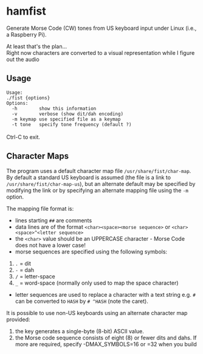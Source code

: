 # hamfist
Generate Morse Code (CW) tones from US keyboard input under Linux (i.e., a Raspberry Pi).

At least that's the plan...<br>
Right now characters are converted to a visual representation while I figure out the audio

## Usage
`Usage:`<br>
`./fist {options}`<br>
`Options:`<br>
`  -h        show this information`<br>
`  -v        verbose (show dit/dah encoding)`<br>
`  -m keymap use specified file as a keymap`<br>
`  -t tone   specify tone frequency (default ?)`<br>
<br>
Ctrl-C to exit.

## Character Maps
The program uses a default character map file `/usr/share/fist/char-map`. By default a standard US keyboard is assumed (the file is a link to `/usr/share/fist/char-map-us`), but an alternate default may be specified by modifying the link or by specifying an alternate mapping file using the `-m` option.

The mapping file format is:
- lines starting `##` are comments
- data lines are of the format `<char><space><morse sequence>` or `<char><space>^<letter sequence>`
- the `<char>` value should be an UPPERCASE character - Morse Code does not have a lower case!
- morse sequences are specified using the following symbols:
1. `.` = dit
2. `-` = dah
3. `/` = letter-space
4. `_` = word-space (normally only used to map the space character)
- letter sequences are used to replace a character with a text string e.g. `#` can be converted to `HASH` by `# ^HASH` (note the caret).

It is possible to use non-US keyboards using an alternate character map provided:
1. the key generates a single-byte (8-bit) ASCII value.
2. the Morse code sequence consists of eight (8) or fewer dits and dahs. If more are required, specify -DMAX_SYMBOLS=16 or =32 when you build

